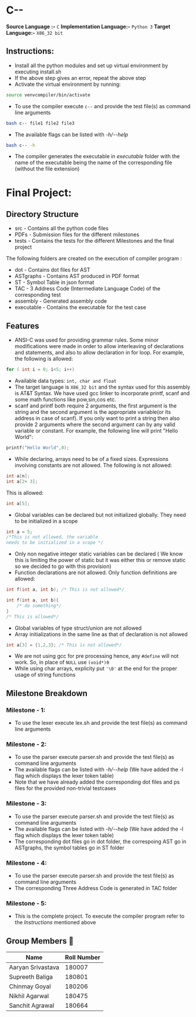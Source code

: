 # C--

**Source Language :-** `C`
**Implementation Language:-** `Python 3`
**Target Language:-** `X86_32 bit`

## Instructions:
* Install all the python modules and set up virtual environment by executing install.sh
* If the above step gives an error, repeat the above step
* Activate the virtual environment by running: 
```bash
source venvcompiler/bin/activate
```
* To use the compiler execute `c--` and provide the test file(s) as command line arguments
```bash
bash c-- file1 file2 file3
```
* The available flags can be listed with *-h/--help*
```bash
bash c-- -h
```
* The compiler generates the executable in *executable* folder with the name of the executable being the name of the corresponding file (without the file extension)
# Final Project:
## Directory Structure
* src - Contains all the python code files
* PDFs - Submission files for the different milestones
* tests - Contains the tests for the different Milestones and the final project

The following folders are created on the execution of compiler program :

* dot - Contains dot files for AST
* ASTgraphs - Contains AST produced in PDF format
* ST - Symbol Table in json format
* TAC - 3 Address Code (Intermediate Language Code) of the corresponding test
* assembly - Generated assembly code
* executable - Contains the executable for the test case


## Features
* ANSI-C was used for providing grammar rules. Some minor modifications were made in order to allow interleaving of declarations and statements, and also to allow declaration in for loop. For example, the following is allowed:
```c
for ( int i = 0; i<5; i++)
```
* Available data types:  `int, char and float`
* The target language is `X86_32 bit` and the syntax used for this assembly is AT&T Syntax. We have used gcc linker to incorporate printf, scanf and some math functions like pow,sin,cos etc.
* scanf and printf both require 2 arguments, the first argument is the string and the second argument is the appropriate variable(or its address in case of scanf). If you only want to print a string then also provide 2 arguments where the second argument can by any valid variable or constant. For example, the following line will print "Hello World":
```c
printf("Hello World",0);
```
* While declaring, arrays need to be of a fixed sizes. Expressions involving constants are not allowed. The following is not allowed:
```c
int a[n];
int a[2+ 3];
```
This is allowed:
```c
int a[5];
```
* Global variables can be declared but not initialized globally. They need to be initialized in a scope
```c
int a = 5; 
/*This is not allowed, the variable 
needs to be initialized in a scope */
```
* Only non negative integer static variables can be declared ( We know this is limiting the power of static but it was either this or remove static so we decided to go with this provision)
* Function declarations are not allowed. Only function definitions are allowed:
```c
int f(int a, int b); /* This is not allowed*/

int f(int a, int b){
    /* do something*/
}
/* This is allowed*/
```
* Global variables of type struct/union are not allowed
* Array initializations in the same line as that of declaration is not allowed
```c
int a[3] = {1,2,3}; /* This is not allowed*/
```
* We are not using gcc for pre processing hence, any `#define` will not work. So, in place of `NULL` use `(void*)0`
* While using char arrays, explicity put `'\0'` at the end for the proper usage of string functions

## Milestone Breakdown
### Milestone - 1:
* To use the lexer execute lex.sh and provide the test file(s) as command line arguments

### Milestone - 2:
* To use the parser execute parser.sh and provide the test file(s) as command line arguments
* The available flags can be listed with *-h/--help* (We have added the -l flag which displays the lexer token table)
* Note that we have already added the corresponding dot files and ps files for the provided non-trivial testcases

### Milestone - 3:
* To use the parser execute parser.sh and provide the test file(s) as command line arguments
* The available flags can be listed with *-h/--help* (We have added the -l flag which displays the lexer token table)
* The corresponding dot files go in dot folder, the correspoing AST go in ASTgraphs, the symbol tables go in ST folder
### Milestone - 4:
* To use the parser execute parser.sh and provide the test file(s) as command line arguments
* The corresponding Three Address Code is generated in TAC folder
### Milestone - 5:
* This is the complete project. To execute the compiler program refer to the *Instructions* mentioned above

## Group Members :boy:

| Name | Roll Number |
| ----------- | ------- |
| Aaryan Srivastava | 180007 |
| Supreeth Baliga | 180801 |
| Chinmay Goyal | 180206 |
| Nikhil Agarwal | 180475 |
| Sanchit Agrawal | 180664 | 
